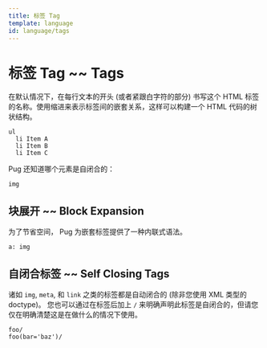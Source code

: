 ```yaml
---
title: 标签 Tag
template: language
id: language/tags
---
```


# 标签 Tag ~~ Tags

在默认情况下，在每行文本的开头 (或者紧跟白字符的部分) 书写这个 HTML 标签的名称。使用缩进来表示标签间的嵌套关系，这样可以构建一个 HTML 代码的树状结构。

```pug-preview
ul
  li Item A
  li Item B
  li Item C
```

Pug 还知道哪个元素是自闭合的：

```pug-preview
img
```

## 块展开 ~~ Block Expansion

为了节省空间， Pug 为嵌套标签提供了一种内联式语法。

```pug-preview
a: img
```

## 自闭合标签 ~~ Self Closing Tags

诸如 `img`, `meta`, 和 `link` 之类的标签都是自动闭合的 (除非您使用 XML 类型的 doctype)。 您也可以通过在标签后加上 `/` 来明确声明此标签是自闭合的，但请您仅在明确清楚这是在做什么的情况下使用。

```pug-preview
foo/
foo(bar='baz')/
```
